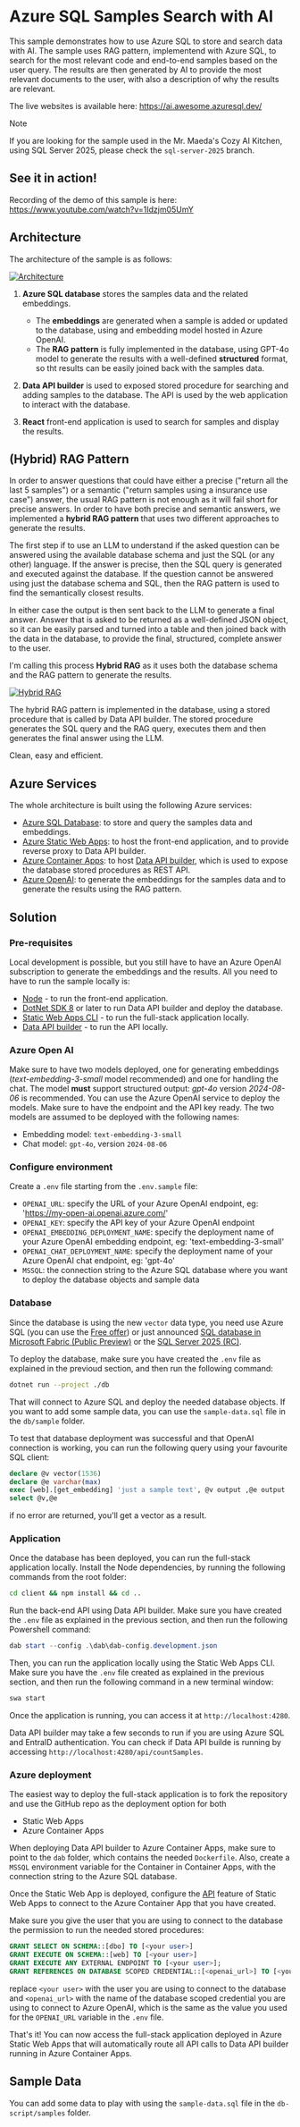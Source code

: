 # Azure SQL Samples Search with AI

This sample demonstrates how to use Azure SQL to store and search data with AI. The sample uses RAG pattern, implementend with Azure SQL, to search for the most relevant code and end-to-end samples based on the user query. The results are then generated by AI to provide the most relevant documents to the user, with also a description of why the results are relevant.

The live websites is available here: https://ai.awesome.azuresql.dev/

>[!NOTE]
> If you are looking for the sample used in the Mr. Maeda's Cozy AI Kitchen, using SQL Server 2025, please check the `sql-server-2025` branch.

## See it in action!

Recording of the demo of this sample is here: https://www.youtube.com/watch?v=1Idzjm05UmY

## Architecture

The architecture of the sample is as follows:

[![Architecture](./_assets/ai-samples-search-azure-sql.png)](./_assets_/ai-samples-search-azure-sql.png)

1. **Azure SQL database** stores the samples data and the related embeddings. 
    - The **embeddings** are generated when a sample is added or updated to the database, using and embedding model hosted in Azure OpenAI. 
    - The **RAG pattern** is fully implemented in the database, using GPT-4o model to generate the results with a well-defined **structured** format, so tht results can be easily joined back with the samples data.

2. **Data API builder** is used to exposed stored procedure for searching and adding samples to the database. The API is used by the web application to interact with the database.

3. **React** front-end application is used to search for samples and display the results. 

## (Hybrid) RAG Pattern

In order to answer questions that could have either a precise ("return all the last 5 samples") or a semantic ("return samples using a insurance use case") answer, the usual RAG pattern is not enough as it will fail short for precise answers. In order to have both precise and semantic answers, we implemented a **hybrid RAG pattern** that uses two different approaches to generate the results. 

The first step if to use an LLM to understand if the asked question can be answered using the available database schema and just the SQL (or any other) language. If the answer is precise, then the SQL query is generated and executed against the database. If the question cannot be answered using just the database schema and SQL, then the RAG pattern is used to find the semantically closest results. 

In either case the output is then sent back to the LLM to generate a final answer. Answer that is asked to be returned as a well-defined JSON object, so it can be easily parsed and turned into a table and then joined back with the data in the database, to provide the final, structured, complete answer to the user.

I'm calling this process **Hybrid RAG** as it uses both the database schema and the RAG pattern to generate the results.

[![Hybrid RAG](./_assets/hybrid-rag.png)](./_assets_/hybrid-rag.png)

The hybrid RAG pattern is implemented in the database, using a stored procedure that is called by Data API builder. The stored procedure generates the SQL query and the RAG query, executes them and then generates the final answer using the LLM.

Clean, easy and efficient.

## Azure Services

The whole architecture is built using the following Azure services:

- [Azure SQL Database](https://learn.microsoft.com/azure/azure-sql/database/sql-database-paas-overview?view=azuresql): to store and query the samples data and embeddings.
- [Azure Static Web Apps](https://learn.microsoft.com/azure/static-web-apps/overview): to host the front-end application, and to provide reverse proxy to Data API builder.
- [Azure Container Apps](https://learn.microsoft.com/azure/container-apps/overview): to host [Data API builder](https://learn.microsoft.com/en-us/azure/data-api-builder/overview), which is used to expose the database stored procedures as REST API.
- [Azure OpenAI](https://learn.microsoft.com/azure/ai-services/openai/): to generate the embeddings for the samples data and to generate the results using the RAG pattern.

## Solution

### Pre-requisites

Local development is possible, but you still have to have an Azure OpenAI subscription to generate the embeddings and the results.
All you need to have to run the sample locally is:

- [Node](https://nodejs.org/en) - to run the front-end application.
- [DotNet SDK 8](https://dotnet.microsoft.com/download/dotnet/8.0) or later to run Data API builder and deploy the database.
- [Static Web Apps CLI](https://learn.microsoft.com/azure/static-web-apps/static-web-apps-cli-overview) - to run the full-stack application locally.
- [Data API builder](https://learn.microsoft.com/azure/data-api-builder/how-to/install-cli) - to run the API locally.

### Azure Open AI

Make sure to have two models deployed, one for generating embeddings (*text-embedding-3-small* model recommended) and one for handling the chat. The model **must** support structured output: *gpt-4o* version *2024-08-06* is recommended. You can use the Azure OpenAI service to deploy the models. Make sure to have the endpoint and the API key ready. The two models are assumed to be deployed with the following names:

- Embedding model: `text-embedding-3-small`
- Chat model: `gpt-4o`, version `2024-08-06`

### Configure environment

Create a `.env` file starting from the `.env.sample` file:

- `OPENAI_URL`: specify the URL of your Azure OpenAI endpoint, eg: 'https://my-open-ai.openai.azure.com/'
- `OPENAI_KEY`: specify the API key of your Azure OpenAI endpoint
- `OPENAI_EMBEDDING_DEPLOYMENT_NAME`: specify the deployment name of your Azure OpenAI embedding endpoint, eg: 'text-embedding-3-small'
- `OPENAI_CHAT_DEPLOYMENT_NAME`: specify the deployment name of your Azure OpenAI chat endpoint, eg: 'gpt-4o'
- `MSSQL`: the connection string to the Azure SQL database where you want to deploy the database objects and sample data

### Database

Since the database is using the new `vector` data type, you need use Azure SQL (you can use the [Free offer](https://learn.microsoft.com/azure/azure-sql/database/free-offer?view=azuresql)) or just announced [SQL database in Microsoft Fabric (Public Preview)](https://aka.ms/announcingsqlfabric) or the [SQL Server 2025 (RC)](https://learn.microsoft.com/sql/sql-server/what-s-new-in-sql-server-2025?view=sql-server-ver17).

To deploy the database, make sure you have created the `.env` file as explained in the previoud section, and then run the following command:

```bash
dotnet run --project ./db
```

That will connect to Azure SQL and deploy the needed database objects. If you want to add some sample data, you can use the `sample-data.sql` file in the `db/sample` folder.

To test that database deployment was successful and that OpenAI connection is working, you can run the following query using your favourite SQL client:

```sql
declare @v vector(1536)
declare @e varchar(max)
exec [web].[get_embedding] 'just a sample text', @v output ,@e output
select @v,@e

```

if no error are returned, you'll get a vector as a result.

### Application

Once the database has been deployed, you can run the full-stack application locally. Install the Node dependencies, by running the following commands from the root folder:

```bash
cd client && npm install && cd ..
```

Run the back-end API using Data API builder. Make sure you have created the `.env` file as explained in the previous section, and then run the following Powershell command:

```powershell
dab start --config .\dab\dab-config.development.json  
```

Then, you can run the application locally using the Static Web Apps CLI. Make sure you have the `.env` file created as explained in the previous section, and then run the following command in a new terminal window:

```bash
swa start
```

Once the application is running, you can access it at `http://localhost:4280`.

Data API builder may take a few seconds to run if you are using Azure SQL and EntraID authentication. You can check if Data API builde is running by accessing `http://localhost:4280/api/countSamples`.

### Azure deployment

The easiest way to deploy the full-stack application is to fork the repository and use the GitHub repo as the deployment option for both

- Static Web Apps
- Azure Container Apps

When deploying Data API builder to Azure Container Apps, make sure to point to the `dab` folder, which contains the needed `Dockerfile`. Also, create a `MSSQL` environment variable for the Container in Container Apps, with the connection string to the Azure SQL database.

Once the Static Web App is deployed, configure the [API](https://learn.microsoft.com/en-us/azure/static-web-apps/apis-overview) feature of Static Web Apps to connect to the Azure Container App that you have created.

Make sure you give the user that you are using to connect to the database the permission to run the needed stored procedures:

```sql
GRANT SELECT ON SCHEMA::[dbo] TO [<your user>]
GRANT EXECUTE ON SCHEMA::[web] TO [<your user>]
GRANT EXECUTE ANY EXTERNAL ENDPOINT TO [<your user>];
GRANT REFERENCES ON DATABASE SCOPED CREDENTIAL::[<openai_url>] TO [<your user>];
```

replace `<your user>` with the user you are using to connect to the database and `<openai_url>` with the name of the database scoped credential you are using to connect to Azure OpenAI, which is the same as the value you used for the `OPENAI_URL` variable in the `.env` file.

That's it! You can now access the full-stack application deployed in Azure Static Web Apps that will automatically route all API calls to Data API builder running in Azure Container Apps.

## Sample Data

You can add some data to play with using the `sample-data.sql` file in the `db-script/samples` folder.
